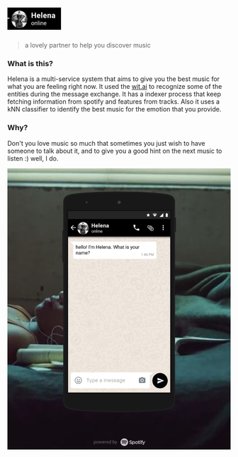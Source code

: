 # [<img src="docs/header.png" height="50px"></img>](http://helena.guilherme.co.uk/)

> a lovely partner to help you discover music

### What is this?

Helena is a multi-service system that aims to give you the best music for what you are feeling right now. It used the [wit.ai](https://wit.ai/) to recognize some of the entities during the message exchange. It has a indexer process that keep fetching information from spotify and features from tracks. Also it uses a kNN classifier to identify the best music for the emotion that you provide.

### Why?

Don't you love music so much that sometimes you just wish to have someone to talk about it, and to give you a good hint on the next music to listen :) well, I do.

[<img alt="" src="docs/screen.png"></img>](docs/screen.png)